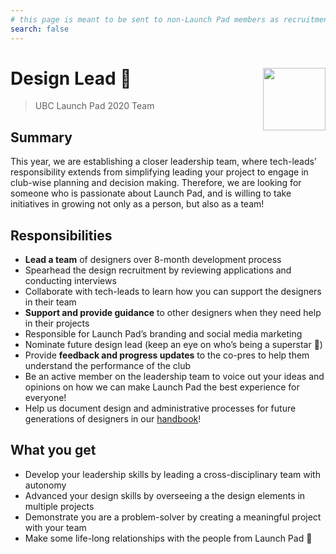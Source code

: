 ```yaml
---
# this page is meant to be sent to non-Launch Pad members as recruitment material - exclude it from search
search: false
---
```


# Design Lead 🚀 <img align="right" src="https://raw.githubusercontent.com/ubclaunchpad/ubclaunchpad.com/master/src/assets/rocket.png" width="100px">

> UBC Launch Pad 2020 Team

## Summary

This year, we are establishing a closer leadership team, where tech-leads’ responsibility extends from simplifying leading your project to engage in club-wise planning and decision making. Therefore, we are looking for someone who is passionate about Launch Pad, and is willing to take initiatives in growing not only as a person, but also as a team!

## Responsibilities

* **Lead a team** of designers over 8-month development process
* Spearhead the design recruitment by reviewing applications and conducting interviews
* Collaborate with tech-leads to learn how you can support the designers in their team
* **Support and provide guidance** to other designers when they need help in their projects
* Responsible for Launch Pad’s branding and social media marketing
* Nominate future design lead (keep an eye on who’s being a superstar 👀)
* Provide **feedback and progress updates** to the co-pres to help them understand the performance of the club
* Be an active member on the leadership team to voice out your ideas and opinions on how we can make Launch Pad the best experience for everyone!
* Help us document design and administrative processes for future generations of designers in our [handbook](https://docs.ubclaunchpad.com/handbook)!

## What you get

* Develop your leadership skills by leading a cross-disciplinary team with autonomy
* Advanced your design skills by overseeing a the design elements in multiple projects
* Demonstrate you are a problem-solver by creating a meaningful project with your team
* Make some life-long relationships with the people from Launch Pad 💫
